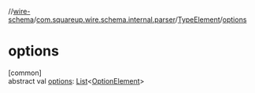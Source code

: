 //[wire-schema](../../../index.md)/[com.squareup.wire.schema.internal.parser](../index.md)/[TypeElement](index.md)/[options](options.md)

# options

[common]\
abstract val [options](options.md): [List](https://kotlinlang.org/api/latest/jvm/stdlib/kotlin.collections/-list/index.html)&lt;[OptionElement](../-option-element/index.md)&gt;
